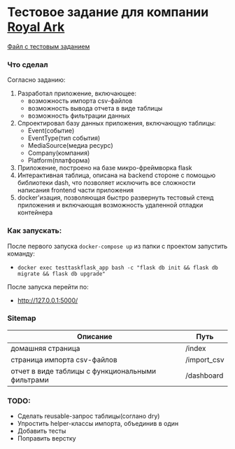 # Тестовое задание для компании  [Royal Ark](https://royalarkgames.com/)
[Файл с тестовым заданием](https://github.com/evergreenacorn/RA_TEST_TASK_flask-pandas-dash-pg-docker/blob/master/app/task_data/Тестовое%20задание%20Python%20developer.pdf)

### Что сделал
Согласно заданию:
1. Разработал приложение, включающее:
   - возможность импорта csv-файлов
   - возможность вывода отчета в виде таблицы
   - возможность фильтрации данных
2. Спроектировал базу данных приложения, включающую таблицы:
   - Event(событие)
   - EventType(тип события)
   - MediaSource(медиа ресурс)
   - Company(компания)
   - Platform(платформа)
3. Приложение, построено на базе микро-фреймворка flask
4. Интерактивная таблица, описана на backend стороне с помощью библиотеки dash, что позволяет исключить все сложности написания frontend части приложения
5. docker'изация, позволяющая быстро развернуть тестовый стенд приложения и включающая возможность удаленной отладки контейнера

### Как запускать:
После первого запуска `docker-compose up` из папки с проектом запустить команду:
- ```docker exec testtaskflask_app bash -c "flask db init && flask db migrate && flask db upgrade"```

После запуска перейти по:
- http://127.0.0.1:5000/

### Sitemap
|Описание|Путь|
|---|---|
|домашняя страница|/index|
|страница импорта csv-файлов|/import_csv|
|отчет в виде таблицы с функциональными фильтрами|/dashboard|

### TODO:
- Сделать reusable-запрос таблицы(соглано dry)
- Упростить helper-классы импорта, объединив в один
- Добавить тесты
- Поправить верстку
